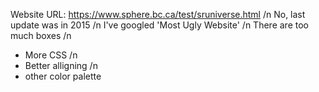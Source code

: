 Website URL: https://www.sphere.bc.ca/test/sruniverse.html /n
No, last update was in 2015 /n
I've googled 'Most Ugly Website' /n
There are too much boxes /n
- More CSS /n
- Better alligning /n
- other color palette

